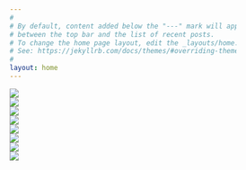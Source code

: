 ```yaml
---
#
# By default, content added below the "---" mark will appear in the home page
# between the top bar and the list of recent posts.
# To change the home page layout, edit the _layouts/home.html file.
# See: https://jekyllrb.com/docs/themes/#overriding-theme-defaults
#
layout: home
---
```


<html>
<head>
<meta name="viewport" content="width=device-width, initial-scale=1">
<style>
* {
  box-sizing: border-box;
}

.row {
  display: flex;
  flex-wrap: wrap;
  margin: -10px;
}

.column {
  flex: 1 1 50%; /* grow, shrink, base width */
  padding: 10px;
}

.column img {
  width: 100%;
  margin-top: 12px;
}

/* Optional: force exact layout for wider screens */
@media screen and (min-width: 768px) {
  .column {
    flex: 1 1 25%;
  }
}
</style>
</head>
<body>

<div class="row">
  <div class="column">
    <a href="/spaces/">
      <img src="/images/C-Space.png">
    </a>
  </div>
  <div class="column">
    <a href="/home/">
      <img src="/images/C-Home.png">
    </a>
  </div>
  <div class="column">
    <a href="/floor/">
      <img src="/images/C-Floor.png">
    </a>
  </div>
  <div class="column">
    <a href="/buildings/">
      <img src="/images/C-Building.png">
    </a>
  </div>
  <div class="column">
    <a href="/schools/">
      <img src="/images/C-School.png">
    </a>
  </div>
  <div class="column">
    <a href="/neighborhoods/">
      <img src="/images/C-Neighbourhood.png">
    </a>
  </div>
  <div class="column">
    <a href="/city/">
      <img src="/images/C-City.png">
    </a>
  </div>
  <div class="column">
    <a href="/world/">
      <img src="/images/C-World.png">
    </a>
  </div>
</div>

</body>
</html>
